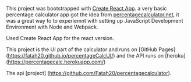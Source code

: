 This project was bootstrapped with [Create React App](https://github.com/facebookincubator/create-react-app).
a very basic percentage calculator app got the idea from [percentagecalculator.net](http://percentagecalculator.net), 
it was a great way to to experiemnt with setting up JavaScript Development Environment with Node and Webpack.

 Used Create React App for the react version.

  This project is the UI part of the calculator and runs on [GitHub Pages] (https://fatah20.github.io/percentageCalcUI/) and the API runs on [heroku] (https://percentagecalc.herokuapp.com/)
	
The api [project] (https://github.com/Fatah20/percentagecalculator).